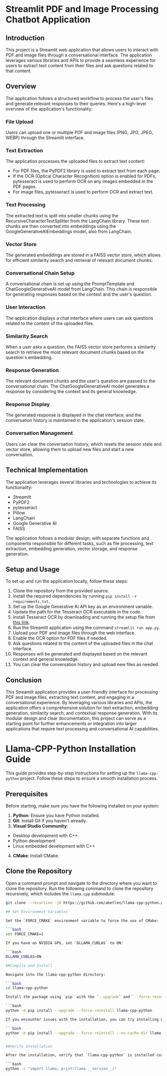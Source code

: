 # Streamlit PDF and Image Processing Chatbot Application

## Introduction
This project is a Streamlit web application that allows users to interact with PDF and image files through a conversational interface. The application leverages various libraries and APIs to provide a seamless experience for users to extract text content from their files and ask questions related to that content.

## Overview
The application follows a structured workflow to process the user's files and generate relevant responses to their queries. Here's a high-level overview of the application's functionality:

### File Upload
Users can upload one or multiple PDF and image files (PNG, JPG, JPEG, WEBP) through the Streamlit interface.

### Text Extraction
The application processes the uploaded files to extract text content:
- For PDF files, the PyPDF2 library is used to extract text from each page.
- If the OCR (Optical Character Recognition) option is enabled for PDFs, pytesseract is used to perform OCR on any images embedded in the PDF pages.
- For image files, pytesseract is used to perform OCR and extract text.

### Text Processing
The extracted text is split into smaller chunks using the RecursiveCharacterTextSplitter from the LangChain library. These text chunks are then converted into embeddings using the GoogleGenerativeAIEmbeddings model, also from LangChain.

### Vector Store
The generated embeddings are stored in a FAISS vector store, which allows for efficient similarity search and retrieval of relevant document chunks.

### Conversational Chain Setup
A conversational chain is set up using the PromptTemplate and ChatGoogleGenerativeAI model from LangChain. This chain is responsible for generating responses based on the context and the user's question.

### User Interaction
The application displays a chat interface where users can ask questions related to the content of the uploaded files.

### Similarity Search
When a user asks a question, the FAISS vector store performs a similarity search to retrieve the most relevant document chunks based on the question's embedding.

### Response Generation
The relevant document chunks and the user's question are passed to the conversational chain. The ChatGoogleGenerativeAI model generates a response by considering the context and its general knowledge.

### Response Display
The generated response is displayed in the chat interface, and the conversation history is maintained in the application's session state.

### Conversation Management
Users can clear the conversation history, which resets the session state and vector store, allowing them to upload new files and start a new conversation.

## Technical Implementation
The application leverages several libraries and technologies to achieve its functionality:
- Streamlit
- PyPDF2
- pytesseract
- Pillow
- LangChain
- Google Generative AI
- FAISS

The application follows a modular design, with separate functions and components responsible for different tasks, such as file processing, text extraction, embedding generation, vector storage, and response generation.

## Setup and Usage
To set up and run the application locally, follow these steps:
1. Clone the repository from the provided source.
2. Install the required dependencies by running `pip install -r requirements.txt`.
3. Set up the Google Generative AI API key as an environment variable.
4. Update the path for the Tesseract OCR executable in the code.
5. Install Tesseract OCR by downloading and running the setup file from [this link](https://digi.bib.uni-mannheim.de/tesseract/tesseract-ocr-w64-setup-5.3.3.20231005.exe).
6. Run the Streamlit application using the command `streamlit run app.py`.
7. Upload your PDF and image files through the web interface.
8. Enable the OCR option for PDF files if needed.
9. Ask questions related to the content of the uploaded files in the chat interface.
10. Responses will be generated and displayed based on the relevant context and general knowledge.
11. You can clear the conversation history and upload new files as needed.

## Conclusion
This Streamlit application provides a user-friendly interface for processing PDF and image files, extracting text content, and engaging in a conversational experience. By leveraging various libraries and APIs, the application offers a comprehensive solution for text extraction, embedding generation, similarity search, and contextual response generation.
With its modular design and clear documentation, this project can serve as a starting point for further enhancements or integration into larger applications that require text processing and conversational AI capabilities.

# Llama-CPP-Python Installation Guide

This guide provides step-by-step instructions for setting up the `llama-cpp-python` project. Follow these steps to ensure a smooth installation process.

## Prerequisites

Before starting, make sure you have the following installed on your system:

1. **Python**: Ensure you have Python installed.
2. **Git**: Install Git if you haven't already.
3. **Visual Studio Community**:
  - Desktop development with C++
  - Python development
  - Linux embedded development with C++
4. **CMake**: Install CMake.

## Clone the Repository

Open a command prompt and navigate to the directory where you want to clone the repository. Run the following command to clone the repository recursively, which includes the `llama.cpp` submodule:

```bash
git clone --recursive -j8 https://github.com/abetlen/llama-cpp-python.git

## Set Environment Variables

Set the `FORCE_CMAKE` environment variable to force the use of CMake:

```bash
set FORCE_CMAKE=1

If you have an NVIDIA GPU, set `DLLAMA_CUBLAS` to ON:

```bash
DLLAMA_CUBLAS=ON

##Compile and Install

Navigate into the llama-cpp-python directory:

```bash
cd llama-cpp-python

Install the package using `pip` with the `--upgrade` and `--force-reinstall` options to ensure a clean installation:

```bash
python -m pip install --upgrade --force-reinstall llama-cpp-python

If you encounter issues with the installation, you can try installing with the `--no-cache-dir` option:

```bash
python -m pip install --upgrade --force-reinstall --no-cache-dir llama-cpp-python


##Verify Installation

After the installation, verify that `llama-cpp-python` is installed correctly by running:

```bash
python -c "import llama; print(llama.__version__)"
